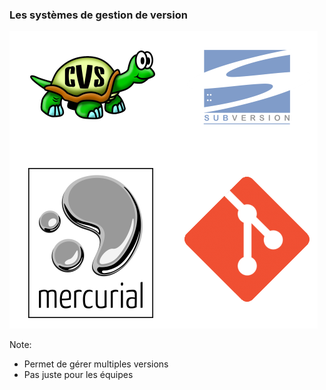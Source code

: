 ### Les systèmes de gestion de version

![Systèmes de gestion de version](images/versionControlSystems.png)

Note:

- Permet de gérer multiples versions
- Pas juste pour les équipes
